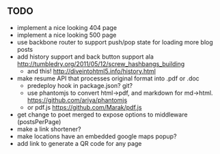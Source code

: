 TODO
----

* implement a nice looking 404 page
* implement a nice looking 500 page
* use backbone router to support push/pop state for loading more blog posts
* add history support and back button support ala http://tumbledry.org/2011/05/12/screw_hashbangs_building
  * and this! http://diveintohtml5.info/history.html
* make resume API that processes original format into .pdf or .doc
  * predeploy hook in package.json? git?
  * use phantomjs to convert html->pdf, and markdown for md->html. https://github.com/ariya/phantomjs
  * or pdf.js https://github.com/Marak/pdf.js
* get change to poet merged to expose options to middleware (postsPerPage)
* make a link shortener?
* make locations have an embedded google maps popup?
* add link to generate a QR code for any page
